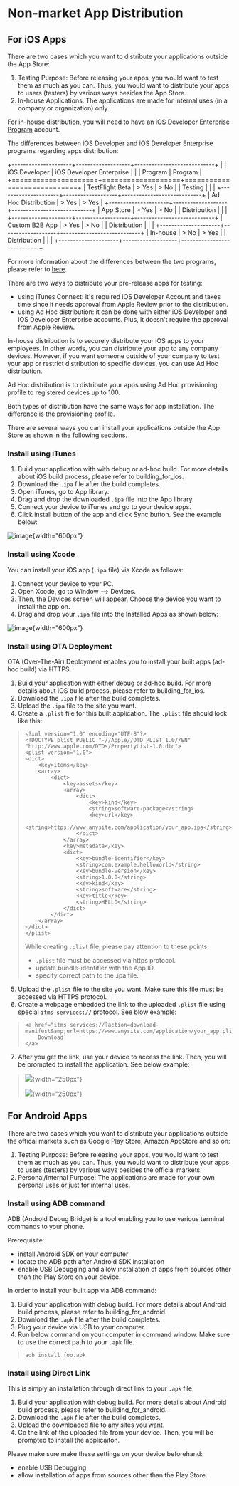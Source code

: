 Non-market App Distribution
===========================

For iOS Apps
------------

There are two cases which you want to distribute your applications
outside the App Store:

1.  Testing Purpose: Before releasing your apps, you would want to test
    them as much as you can. Thus, you would want to distribute your
    apps to users (testers) by various ways besides the App Store.
2.  In-house Applications: The applications are made for internal uses
    (in a company or organization) only.

<div class="admonition note">

For in-house distribution, you will need to have an [iOS Developer
Enterprise
Program](https://developer.apple.com/programs/ios/enterprise/) account.

</div>

The differences between iOS Developer and iOS Developer Enterprise
programs regarding apps distribution:

+---------------------+-------------------+----------------------------+
|                     | iOS Developer     | iOS Developer Enterprise   |
|                     | Program           | Program                    |
+=====================+===================+============================+
| TestFlight Beta     | > Yes             | > No                       |
| Testing             |                   |                            |
+---------------------+-------------------+----------------------------+
| Ad Hoc Distribution | > Yes             | > Yes                      |
+---------------------+-------------------+----------------------------+
| App Store           | > Yes             | > No                       |
| Distribution        |                   |                            |
+---------------------+-------------------+----------------------------+
| Custom B2B App      | > Yes             | > No                       |
| Distribution        |                   |                            |
+---------------------+-------------------+----------------------------+
| In-house            | > No              | > Yes                      |
| Distribution        |                   |                            |
+---------------------+-------------------+----------------------------+

For more information about the differences between the two programs,
please refer to [here](https://developer.apple.com/programs/).

There are two ways to distribute your pre-release apps for testing:

-   using iTunes Connect: it's required iOS Developer Account and takes
    time since it needs approval from Apple Review prior to the
    distribution.
-   using Ad Hoc distribution: it can be done with either iOS Developer
    and iOS Developer Enterprise accounts. Plus, it doesn't require the
    approval from Apple Review.

In-house distribution is to securely distribute your iOS apps to your
employees. In other words, you can distribute your app to any company
devices. However, if you want someone outside of your company to test
your app or restrict distribution to specific devices, you can use Ad
Hoc distribution.

Ad Hoc distribution is to distribute your apps using Ad Hoc provisioning
profile to registered devices up to 100.

Both types of distribution have the same ways for app installation. The
difference is the provisioning profile.

There are several ways you can install your applications outside the App
Store as shown in the following sections.

### Install using iTunes

1.  Build your application with with debug or ad-hoc build. For more
    details about iOS build process, please refer to building\_for\_ios.
2.  Download the `.ipa` file after the build completes.
3.  Open iTunes, go to App library.
4.  Drag and drop the downloaded `.ipa` file into the App library.
5.  Connect your device to iTunes and go to your device apps.
6.  Click install button of the app and click Sync button. See the
    example below:

![image](images/non_market_deploy/4.png){width="600px"}

### Install using Xcode

You can install your iOS app (`.ipa` file) via Xcode as follows:

1.  Connect your device to your PC.
2.  Open Xcode, go to Window --&gt; Devices.
3.  Then, the Devices screen will appear. Choose the device you want to
    install the app on.
4.  Drag and drop your `.ipa` file into the Installed Apps as shown
    below:

![image](images/non_market_deploy/1.png){width="600px"}

### Install using OTA Deployment

OTA (Over-The-Air) Deployment enables you to install your built apps
(ad-hoc build) via HTTPS.

1.  Build your application with either debug or ad-hoc build. For more
    details about iOS build process, please refer to building\_for\_ios.
2.  Download the `.ipa` file after the build completes.
3.  Upload the `.ipa` file to the site you want.
4.  Create a `.plist` file for this built application. The `.plist` file
    should look like this:

> ``` {.sourceCode .html}
> <?xml version="1.0" encoding="UTF-8"?>
> <!DOCTYPE plist PUBLIC "-//Apple//DTD PLIST 1.0//EN" "http://www.apple.com/DTDs/PropertyList-1.0.dtd">
> <plist version="1.0">
> <dict>
>     <key>items</key>
>     <array>
>         <dict>
>             <key>assets</key>
>             <array>
>                 <dict>
>                     <key>kind</key>
>                     <string>software-package</string>
>                     <key>url</key>
>                     <string>https://www.anysite.com/application/your_app.ipa</string>
>                 </dict>
>             </array>
>             <key>metadata</key>
>             <dict>
>                 <key>bundle-identifier</key>
>                 <string>com.example.helloworld</string>
>                 <key>bundle-version</key>
>                 <string>1.0.0</string>
>                 <key>kind</key>
>                 <string>software</string>
>                 <key>title</key>
>                 <string>HELLO</string>
>             </dict>
>         </dict>
>     </array>
> </dict>
> </plist>
> ```
>
> <div class="admonition note">
>
> While creating `.plist` file, please pay attention to these points:
>
> -   `.plist` file must be accessed via https protocol.
> -   update bundle-identifier with the App ID.
> -   specify correct path to the .ipa file.
>
> </div>

5.  Upload the `.plist` file to the site you want. Make sure this file
    must be accessed via HTTPS protocol.
6.  Create a webpage embedded the link to the uploaded `.plist` file
    using special `itms-services://` protocol. See blow example:

> ``` {.sourceCode .html}
> <a href="itms-services://?action=download-manifest&amp;url=https://www.anysite.com/application/your_app.plist">
>     Download
> </a>
> ```

7.  After you get the link, use your device to access the link. Then,
    you will be prompted to install the application. See below example:

> ![](images/non_market_deploy/2.png){width="250px"}
>
> ![](images/non_market_deploy/3.png){width="250px"}

For Android Apps
----------------

There are two cases which you want to distribute your applications
outside the offical markets such as Google Play Store, Amazon AppStore
and so on:

1.  Testing Purpose: Before releasing your apps, you would want to test
    them as much as you can. Thus, you would want to distribute your
    apps to users (testers) by various ways besides the official
    markets.
2.  Personal/Internal Purpose: The applications are made for your own
    personal uses or just for internal uses.

### Install using ADB command

ADB (Android Debug Bridge) is a tool enabling you to use various
terminal commands to your phone.

Prerequisite:

-   install Android SDK on your computer
-   locate the ADB path after Android SDK installation
-   enable USB Debugging and allow installation of apps from sources
    other than the Play Store on your device.

In order to install your built app via ADB command:

1.  Build your application with debug build. For more details about
    Android build process, please refer to building\_for\_android.
2.  Download the `.apk` file after the build completes.
3.  Plug your device via USB to your computer.
4.  Run below command on your computer in command window. Make sure to
    use the correct path to your `.apk` file.

> ``` {.sourceCode .html}
> adb install foo.apk
> ```

### Install using Direct Link

This is simply an installation through direct link to your `.apk` file:

1.  Build your application with debug build. For more details about
    Android build process, please refer to building\_for\_android.
2.  Download the `.apk` file after the build completes.
3.  Upload the downloaded file to any sites you want.
4.  Go the link of the uploaded file from your device. Then, you will be
    prompted to install the applicaiton.

<div class="admonition note">

Please make sure make these settings on your device beforehand:

-   enable USB Debugging
-   allow installation of apps from sources other than the Play Store.

</div>
